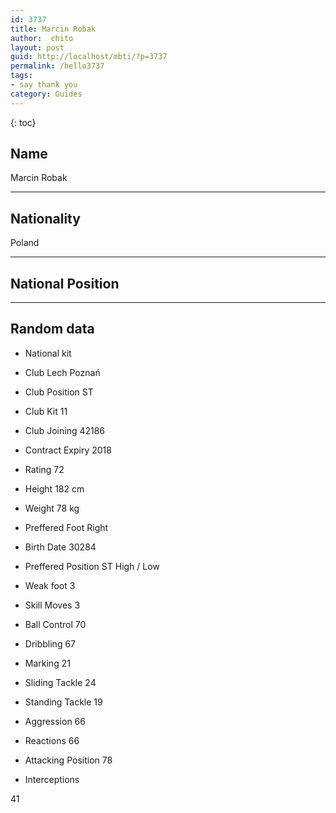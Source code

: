 ```yaml
---
id: 3737
title: Marcin Robak
author:  chito 
layout: post
guid: http://localhost/mbti/?p=3737
permalink: /hello3737
tags:
- say thank you
category: Guides
---
```



{: toc}


## Name  
Marcin Robak 

* * *

## Nationality  
Poland 

* * *

## National Position 

* * *

## Random data 

  * National kit 
  * Club 
Lech Poznań 

  * Club Position 
ST 

  * Club Kit 
11 

  * Club Joining 
42186 

  * Contract Expiry 
2018 

  * Rating 
72 

  * Height 
182 cm 

  * Weight 
78 kg 

  * Preffered Foot 
Right 

  * Birth Date 
30284 

  * Preffered Position 
ST High / Low 

  * Weak foot 
3 

  * Skill Moves 
3 

  * Ball Control 
70 

  * Dribbling 
67 

  * Marking 
21 

  * Sliding Tackle 
24 

  * Standing Tackle 
19 

  * Aggression 
66 

  * Reactions 
66 

  * Attacking Position 
78 

  * Interceptions 

41</ul>